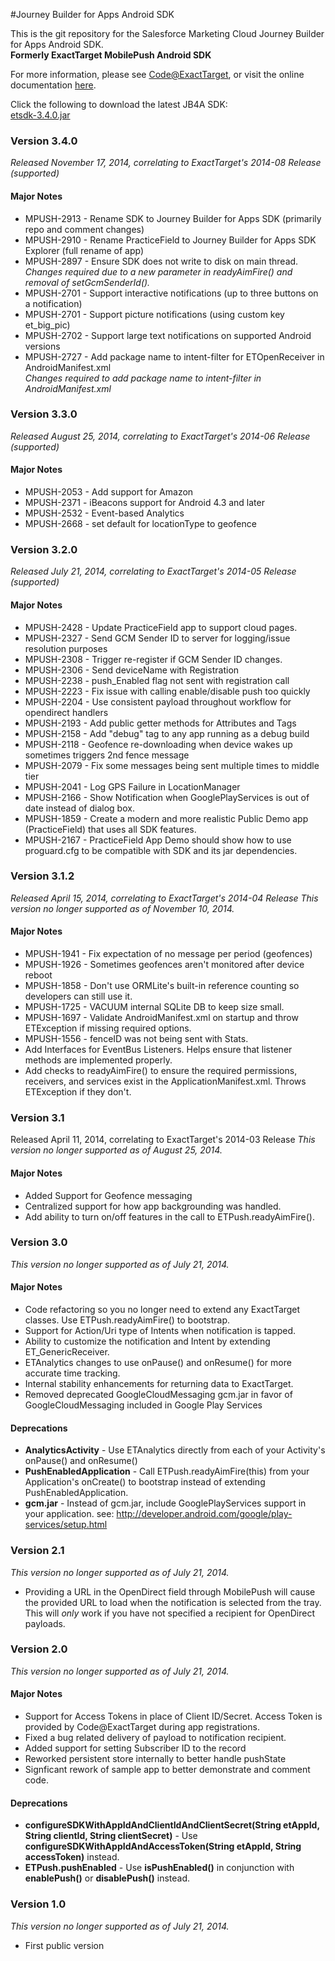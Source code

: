 #Journey Builder for Apps Android SDK

This is the git repository for the Salesforce Marketing Cloud Journey Builder for Apps Android SDK.<br>
<b>Formerly ExactTarget MobilePush Android SDK</b>

For more information, please see [Code@ExactTarget](http://code.exacttarget.com), or visit the online documentation [here](http://exacttarget.github.com/JB4A-SDK-Android).

Click the following to download the latest JB4A SDK:<br/>
[etsdk-3.4.0.jar](JB4A-SDK/etsdk-3.4.0.jar)

### Version 3.4.0
_Released November 17, 2014, correlating to ExactTarget's 2014-08 Release_
_(supported)_

#### Major Notes
* MPUSH-2913 - Rename SDK to Journey Builder for Apps SDK (primarily repo and comment changes)
* MPUSH-2910 - Rename PracticeField to Journey Builder for Apps SDK Explorer (full rename of app)
* MPUSH-2897 - Ensure SDK does not write to disk on main thread.<br/>
_Changes required due to a new parameter in readyAimFire() and removal of setGcmSenderId()._
* MPUSH-2701 - Support interactive notifications (up to three buttons on a notification)
* MPUSH-2701 - Support picture notifications (using custom key et_big_pic)
* MPUSH-2702 - Support large text notifications on supported Android versions 
* MPUSH-2727 - Add package name to intent-filter for ETOpenReceiver in AndroidManifest.xml<br/>
_Changes required to add package name to intent-filter in AndroidManifest.xml_

### Version 3.3.0
_Released August 25, 2014, correlating to ExactTarget's 2014-06 Release_
_(supported)_

#### Major Notes
* MPUSH-2053 - Add support for Amazon
* MPUSH-2371 - iBeacons support for Android 4.3 and later
* MPUSH-2532 - Event-based Analytics
* MPUSH-2668 - set default for locationType to geofence

### Version 3.2.0
_Released July 21, 2014, correlating to ExactTarget's 2014-05 Release_
_(supported)_

#### Major Notes
* MPUSH-2428 - Update PracticeField app to support cloud pages.
* MPUSH-2327 - Send GCM Sender ID to server for logging/issue resolution purposes
* MPUSH-2308 - Trigger re-register if GCM Sender ID changes.
* MPUSH-2306 - Send deviceName with Registration
* MPUSH-2238 - push_Enabled flag not sent with registration call
* MPUSH-2223 - Fix issue with calling enable/disable push too quickly
* MPUSH-2204 - Use consistent payload throughout workflow for opendirect handlers
* MPUSH-2193 - Add public getter methods for Attributes and Tags
* MPUSH-2158 - Add "debug" tag to any app running as a debug build
* MPUSH-2118 - Geofence re-downloading when device wakes up sometimes triggers 2nd fence message
* MPUSH-2079 - Fix some messages being sent multiple times to middle tier
* MPUSH-2041 - Log GPS Failure in LocationManager
* MPUSH-2166 - Show Notification when GooglePlayServices is out of date instead of dialog box.
* MPUSH-1859 - Create a modern and more realistic Public Demo app (PracticeField) that uses all SDK features. 
* MPUSH-2167 - PracticeField App Demo should show how to use proguard.cfg to be compatible with SDK and its jar dependencies.

### Version 3.1.2
_Released April 15, 2014, correlating to ExactTarget's 2014-04 Release_
<span class="alert">_This version no longer supported as of November 10, 2014._</span>

#### Major Notes
* MPUSH-1941 - Fix expectation of no message per period (geofences)
* MPUSH-1926 - Sometimes geofences aren't monitored after device reboot
* MPUSH-1858 - Don't use ORMLite's built-in reference counting so developers can still use it.
* MPUSH-1725 - VACUUM internal SQLite DB to keep size small.
* MPUSH-1697 - Validate AndroidManifest.xml on startup and throw ETException if missing required options.
* MPUSH-1556 - fenceID was not being sent with Stats.
* Add Interfaces for EventBus Listeners. Helps ensure that listener methods are implemented properly.
* Add checks to readyAimFire() to ensure the required permissions, receivers, and services exist in the ApplicationManifest.xml. Throws ETException if they don't.

### Version 3.1
Released April 11, 2014, correlating to ExactTarget's 2014-03 Release
<span class="alert">_This version no longer supported as of August 25, 2014._</span>

#### Major Notes
* Added Support for Geofence messaging
* Centralized support for how app backgrounding was handled.
* Add ability to turn on/off features in the call to ETPush.readyAimFire().

### Version 3.0
<span class="alert">_This version no longer supported as of July 21, 2014._</span>

#### Major Notes
* Code refactoring so you no longer need to extend any ExactTarget classes. Use ETPush.readyAimFire() to bootstrap.
* Support for Action/Uri type of Intents when notification is tapped.
* Ability to customize the notification and Intent by extending ET_GenericReceiver.
* ETAnalytics changes to use onPause() and onResume() for more accurate time tracking.
* Internal stability enhancements for returning data to ExactTarget.
* Removed deprecated GoogleCloudMessaging gcm.jar in favor of GoogleCloudMessaging included in Google Play Services

#### Deprecations
* **AnalyticsActivity** - Use ETAnalytics directly from each of your Activity's onPause() and onResume()
* **PushEnabledApplication** - Call ETPush.readyAimFire(this) from your Application's onCreate() to bootstrap instead of extending PushEnabledApplication.
* **gcm.jar** - Instead of gcm.jar, include GooglePlayServices support in your application. see: http://developer.android.com/google/play-services/setup.html

### Version 2.1
<span class="alert">_This version no longer supported as of July 21, 2014._</span>
* Providing a URL in the OpenDirect field through MobilePush will cause the provided URL to load when the notification is selected from the tray. This will *only* work if you have not specified a recipient for OpenDirect payloads. 

### Version 2.0
<span class="alert">_This version no longer supported as of July 21, 2014._</span>

#### Major Notes
* Support for Access Tokens in place of Client ID/Secret. Access Token is provided by Code@ExactTarget during app registrations. 
* Fixed a bug related delivery of payload to notification recipient.
* Added support for setting Subscriber ID to the record
* Reworked persistent store internally to better handle pushState
* Signficant rework of sample app to better demonstrate and comment code.

#### Deprecations
* **configureSDKWithAppIdAndClientIdAndClientSecret(String etAppId, String clientId, String clientSecret)** - Use **configureSDKWithAppIdAndAccessToken(String etAppId, String accessToken)** instead.
* **ETPush.pushEnabled** - Use **isPushEnabled()** in conjunction with **enablePush()** or **disablePush()** instead.

### Version 1.0
<span class="alert">_This version no longer supported as of July 21, 2014._</span>
* First public version
